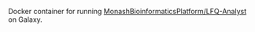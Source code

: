 Docker container for running [MonashBioinformaticsPlatform/LFQ-Analyst](https://github.com/MonashBioinformaticsPlatform/LFQ-Analyst) on Galaxy.
